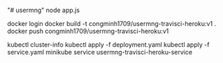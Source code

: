 "# usermng"
node app.js 

docker login
docker build -t congminh1709/usermng-travisci-heroku:v1 .
docker push congminh1709/usermng-travisci-heroku:v1

kubectl cluster-info
kubectl apply -f deployment.yaml
kubectl apply -f service.yaml
minikube service usermng-travisci-heroku-service